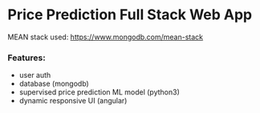 # Price Prediction Full Stack Web App

MEAN stack used: https://www.mongodb.com/mean-stack

### Features: 
- user auth
- database (mongodb)
- supervised price prediction ML model (python3)
- dynamic responsive UI (angular)
